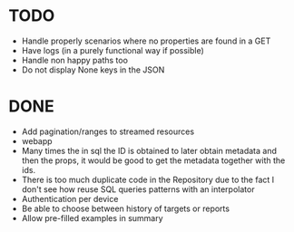 # TODO

- Handle properly scenarios where no properties are found in a GET
- Have logs (in a purely functional way if possible)
- Handle non happy paths too
- Do not display None keys in the JSON


# DONE

- Add pagination/ranges to streamed resources
- webapp
- Many times the in sql the ID is obtained to later obtain metadata and then the props, it would be good to get the metadata together with the ids.
- There is too much duplicate code in the Repository due to the fact I don't see how reuse SQL queries patterns with an interpolator
- Authentication per device
- Be able to choose between history of targets or reports
- Allow pre-filled examples in summary
